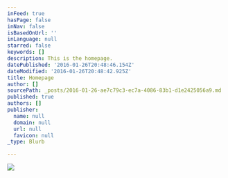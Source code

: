 ```yaml
---
inFeed: true
hasPage: false
inNav: false
isBasedOnUrl: ''
inLanguage: null
starred: false
keywords: []
description: This is the homepage.
datePublished: '2016-01-26T20:48:46.154Z'
dateModified: '2016-01-26T20:48:42.925Z'
title: Homepage
author: []
sourcePath: _posts/2016-01-26-ae7c79c3-ec7a-4086-83b1-d1e2425056a9.md
published: true
authors: []
publisher:
  name: null
  domain: null
  url: null
  favicon: null
_type: Blurb

---
```

![](https://the-grid-user-content.s3-us-west-2.amazonaws.com/8b4de00e-b1f1-4018-b0e7-f462b79af9b9.jpg)
